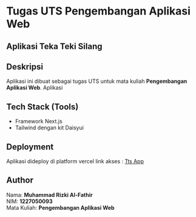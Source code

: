 
# Tugas UTS Pengembangan Aplikasi Web
## Aplikasi Teka Teki Silang

## Deskripsi
Aplikasi ini dibuat sebagai tugas UTS untuk mata kuliah **Pengembangan Aplikasi Web**. Aplikasi

## Tech Stack (Tools)
- Framework Next.js
- Tailwind dengan kit Daisyui

## Deployment
Aplikasi dideploy di platform vercel
link akses : [Tts App](https://tts-app-eta.vercel.app/)

## Author
Nama: **Muhammad Rizki Al-Fathir**  
NIM: **1227050093**  
Mata Kuliah: **Pengembangan Aplikasi Web**

